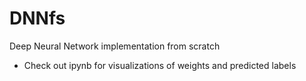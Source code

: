 # DNNfs
Deep Neural Network implementation from scratch

* Check out  ipynb for visualizations of weights and predicted labels
